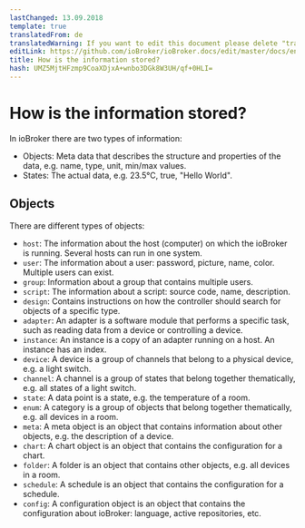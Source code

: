 ```yaml
---
lastChanged: 13.09.2018
template: true
translatedFrom: de
translatedWarning: If you want to edit this document please delete "translatedFrom" field, elsewise this document will be translated automatically again
editLink: https://github.com/ioBroker/ioBroker.docs/edit/master/docs/en/basics/objects.md
title: How is the information stored?
hash: UMZ5MjtHFzmp9CoaXDjxA+wnbo3DGk8W3UH/qf+0HLI=
---
```

# How is the information stored?
In ioBroker there are two types of information:

- Objects: Meta data that describes the structure and properties of the data, e.g. name, type, unit, min/max values.
- States: The actual data, e.g. 23.5°C, true, "Hello World".

## Objects
There are different types of objects:

- `host`: The information about the host (computer) on which the ioBroker is running. Several hosts can run in one system.
- `user`: The information about a user: password, picture, name, color. Multiple users can exist.
- `group`: Information about a group that contains multiple users.
- `script`: The information about a script: source code, name, description.
- `design`: Contains instructions on how the controller should search for objects of a specific type.
- `adapter`: An adapter is a software module that performs a specific task, such as reading data from a device or controlling a device.
- `instance`: An instance is a copy of an adapter running on a host. An instance has an index.
- `device`: A device is a group of channels that belong to a physical device, e.g. a light switch.
- `channel`: A channel is a group of states that belong together thematically, e.g. all states of a light switch.
- `state`: A data point is a state, e.g. the temperature of a room.
- `enum`: A category is a group of objects that belong together thematically, e.g. all devices in a room.
- `meta`: A meta object is an object that contains information about other objects, e.g. the description of a device.
- `chart`: A chart object is an object that contains the configuration for a chart.
- `folder`: A folder is an object that contains other objects, e.g. all devices in a room.
- `schedule`: A schedule is an object that contains the configuration for a schedule.
- `config`: A configuration object is an object that contains the configuration about ioBroker: language, active repositories, etc.